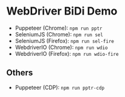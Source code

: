 # WebDriver BiDi Demo

- Puppeteer (Chrome): `npm run pptr`
- SeleniumJS (Chrome): `npm run sel`
- SeleniumJS (Firefox): `npm run sel-fire`
- WebdriverIO (Chrome): `npm run wdio`
- WebdriverIO (Firefox): `npm run wdio-fire`

## Others

- Puppeteer (CDP): `npm run pptr-cdp`